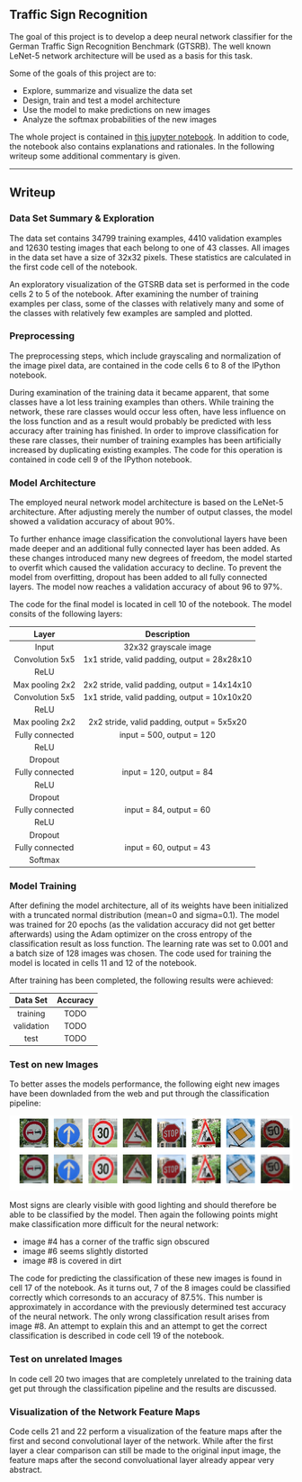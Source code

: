 ## Traffic Sign Recognition 

The goal of this project is to develop a deep neural network classifier for the German Traffic Sign Recognition Benchmark (GTSRB). The well known LeNet-5 network architecture will be used as a basis for this task.

Some of the goals of this project are to:
* Explore, summarize and visualize the data set
* Design, train and test a model architecture
* Use the model to make predictions on new images
* Analyze the softmax probabilities of the new images

The whole project is contained in [this jupyter notebook](https://github.com/Corni33/CarND_P2_TrafficSigns/blob/master/Traffic_Sign_Classifier.ipynb).
In addition to code, the notebook also contains explanations and rationales.
In the following writeup some additional commentary is given.

[//]: # (Image References)

[image_new_signs]: ./new_traffic_signes.png "New traffic sign images"

---

## Writeup 

### Data Set Summary & Exploration

The data set contains 34799 training examples, 4410 validation examples and 12630 testing images that each belong to one of 43 classes. 
All images in the data set have a size of 32x32 pixels. 
These statistics are calculated in the first code cell of the notebook.

An exploratory visualization of the GTSRB data set is performed in the code cells 2 to 5 of the notebook.
After examining the number of training examples per class, some of the classes with relatively many and some of the classes with relatively few examples are sampled and plotted. 


### Preprocessing

The preprocessing steps, which include grayscaling and normalization of the image pixel data, are contained in the code cells 6 to 8 of the IPython notebook.

During examination of the training data it became apparent, that some classes have a lot less training examples than others. 
While training the network, these rare classes would occur less often, have less influence on the loss function and as a result would probably be predicted with less accuracy after training has finished. 
In order to improve classification for these rare classes, their number of training examples has been artificially increased by duplicating existing examples. 
The code for this operation is contained in code cell 9 of the IPython notebook.  


### Model Architecture

The employed neural network model architecture is based on the LeNet-5 architecture.
After adjusting merely the number of output classes, the model showed a validation accuracy of about 90%. 

To further enhance image classification the convolutional layers have been made deeper and an additional fully connected layer has been added. 
As these changes introduced many new degrees of freedom, the model started to overfit which caused the validation accuracy to decline.
To prevent the model from overfitting, dropout has been added to all fully connected layers. 
The model now reaches a validation accuracy of about 96 to 97%.

The code for the final model is located in cell 10 of the notebook. The model consits of the following layers:


| Layer         		|     Description	        					| 
|:---------------------:|:---------------------------------------------:| 
| Input         		| 32x32 grayscale image   							                 | 
| Convolution 5x5 | 1x1 stride, valid padding, output = 28x28x10 	|
| ReLU					       |												                                     |
| Max pooling	2x2 | 2x2 stride, valid padding, output = 14x14x10 				 |
| Convolution 5x5 | 1x1 stride, valid padding, output = 10x10x20 	|
| ReLU					       |												                                     |
| Max pooling	2x2 | 2x2 stride, valid padding, output = 5x5x20 				   |
| Fully connected		| input = 500, output = 120        					|
| ReLU					       |												                                  |
| Dropout					       |												                               |
| Fully connected		| input = 120, output = 84        					|
| ReLU					       |												                                  |
| Dropout					       |												                               |
| Fully connected		| input = 84, output = 60        					|
| ReLU					       |												                                  |
| Dropout					       |												                               |
| Fully connected		| input = 60, output = 43        					|
| Softmax				     |         									|
 

### Model Training

<!-- ####**4. Describe how, and identify where in your code, you trained your model. The discussion can include the type of optimizer, the batch size, number of epochs and any hyperparameters such as learning rate.** -->

After defining the model architecture, all of its weights have been initialized with a truncated normal distribution (mean=0 and sigma=0.1).
The model was trained for 20 epochs (as the validation accuracy did not get better afterwards) using the Adam optimizer on the cross entropy of the classification result as loss function.
The learning rate was set to 0.001 and a batch size of 128 images was chosen. 
The code used for training the model is located in cells 11 and 12 of the notebook.

After training has been completed, the following results were achieved:

| Data Set     |  Accuracy	  | 
|:------------:|:-----------:| 
| training     | TODO  | 
| validation   | TODO 	|
| test					    |	TODO  |

<!-- * How does the final model's accuracy on the training, validation and test set provide evidence that the model is working well?
The test accuracy is evidence that the model indeed generalizes what it has learned instead of just overfitting the training data. -->

### Test on new Images

To better asses the models performance, the following eight new images have been downladed from the web and put through the classification pipeline:

![new traffic sign image][image_new_signs]

Most signs are clearly visible with good lighting and should therefore be able to be classified by the model.
Then again the following points might make classification more difficult for the neural network:
* image #4 has a corner of the traffic sign obscured 
* image #6 seems slightly distorted
* image #8 is covered in dirt

The code for predicting the classification of these new images is found in cell 17 of the notebook.
As it turns out, 7 of the 8 images could be classified correctly which corresonds to an accuracy of 87.5%.
This number is approximately in accordance with the previously determined test accuracy of the neural network.
The only wrong classification result arises from image #8. An attempt to explain this and an attempt to get the correct classification is described in code cell 19 of the notebook.


### Test on unrelated Images

In code cell 20 two images that are completely unrelated to the training data get put through the classification pipeline and the results are discussed. 

### Visualization of the Network Feature Maps

Code cells 21 and 22 perform a visualization of the feature maps after the first and second convolutional layer of the network. 
While after the first layer a clear comparison can still be made to the original input image, the feature maps after the second convoluational layer already appear very abstract.
